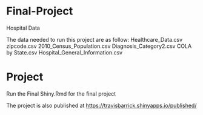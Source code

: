 # Final-Project
Hospital Data

The data needed to run this project are as follow:
Healthcare_Data.csv
zipcode.csv
2010_Census_Population.csv
Diagnosis_Category2.csv
COLA by State.csv
Hospital_General_Information.csv

# Project
Run the Final Shiny.Rmd for the final project

The project is also published at https://travisbarrick.shinyapps.io/published/
